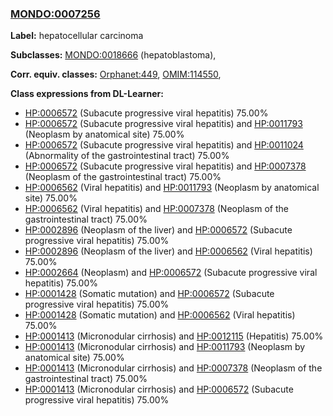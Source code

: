 
### [MONDO:0007256](http://purl.obolibrary.org/obo/MONDO_0007256)
**Label:** hepatocellular carcinoma

**Subclasses:** [MONDO:0018666](http://purl.obolibrary.org/obo/MONDO_0018666) (hepatoblastoma), 

**Corr. equiv. classes:** [Orphanet:449](http://www.orpha.net/ORDO/Orphanet_449), [OMIM:114550](http://purl.obolibrary.org/obo/OMIM_114550), 

**Class expressions from DL-Learner:**

- [HP:0006572](http://purl.obolibrary.org/obo/HP_0006572) (Subacute progressive viral hepatitis) 75.00%
- [HP:0006572](http://purl.obolibrary.org/obo/HP_0006572) (Subacute progressive viral hepatitis) and [HP:0011793](http://purl.obolibrary.org/obo/HP_0011793) (Neoplasm by anatomical site) 75.00%
- [HP:0006572](http://purl.obolibrary.org/obo/HP_0006572) (Subacute progressive viral hepatitis) and [HP:0011024](http://purl.obolibrary.org/obo/HP_0011024) (Abnormality of the gastrointestinal tract) 75.00%
- [HP:0006572](http://purl.obolibrary.org/obo/HP_0006572) (Subacute progressive viral hepatitis) and [HP:0007378](http://purl.obolibrary.org/obo/HP_0007378) (Neoplasm of the gastrointestinal tract) 75.00%
- [HP:0006562](http://purl.obolibrary.org/obo/HP_0006562) (Viral hepatitis) and [HP:0011793](http://purl.obolibrary.org/obo/HP_0011793) (Neoplasm by anatomical site) 75.00%
- [HP:0006562](http://purl.obolibrary.org/obo/HP_0006562) (Viral hepatitis) and [HP:0007378](http://purl.obolibrary.org/obo/HP_0007378) (Neoplasm of the gastrointestinal tract) 75.00%
- [HP:0002896](http://purl.obolibrary.org/obo/HP_0002896) (Neoplasm of the liver) and [HP:0006572](http://purl.obolibrary.org/obo/HP_0006572) (Subacute progressive viral hepatitis) 75.00%
- [HP:0002896](http://purl.obolibrary.org/obo/HP_0002896) (Neoplasm of the liver) and [HP:0006562](http://purl.obolibrary.org/obo/HP_0006562) (Viral hepatitis) 75.00%
- [HP:0002664](http://purl.obolibrary.org/obo/HP_0002664) (Neoplasm) and [HP:0006572](http://purl.obolibrary.org/obo/HP_0006572) (Subacute progressive viral hepatitis) 75.00%
- [HP:0001428](http://purl.obolibrary.org/obo/HP_0001428) (Somatic mutation) and [HP:0006572](http://purl.obolibrary.org/obo/HP_0006572) (Subacute progressive viral hepatitis) 75.00%
- [HP:0001428](http://purl.obolibrary.org/obo/HP_0001428) (Somatic mutation) and [HP:0006562](http://purl.obolibrary.org/obo/HP_0006562) (Viral hepatitis) 75.00%
- [HP:0001413](http://purl.obolibrary.org/obo/HP_0001413) (Micronodular cirrhosis) and [HP:0012115](http://purl.obolibrary.org/obo/HP_0012115) (Hepatitis) 75.00%
- [HP:0001413](http://purl.obolibrary.org/obo/HP_0001413) (Micronodular cirrhosis) and [HP:0011793](http://purl.obolibrary.org/obo/HP_0011793) (Neoplasm by anatomical site) 75.00%
- [HP:0001413](http://purl.obolibrary.org/obo/HP_0001413) (Micronodular cirrhosis) and [HP:0007378](http://purl.obolibrary.org/obo/HP_0007378) (Neoplasm of the gastrointestinal tract) 75.00%
- [HP:0001413](http://purl.obolibrary.org/obo/HP_0001413) (Micronodular cirrhosis) and [HP:0006572](http://purl.obolibrary.org/obo/HP_0006572) (Subacute progressive viral hepatitis) 75.00%


